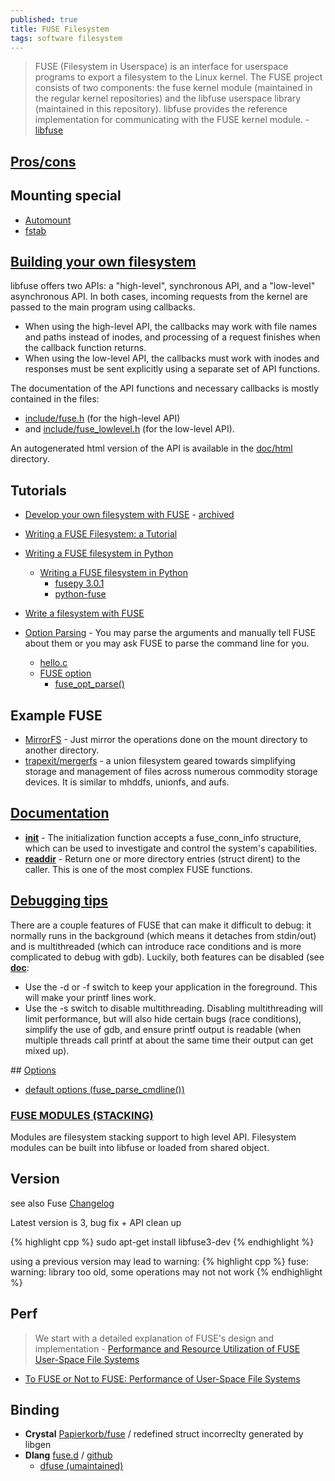 ```yaml
---
published: true
title: FUSE Filesystem
tags: software filesystem
---
```

> FUSE (Filesystem in Userspace) is an interface for userspace programs to export a filesystem to the Linux kernel. The FUSE project consists of two components: the fuse kernel module (maintained in the regular kernel repositories) and the libfuse userspace library (maintained in this repository). libfuse provides the reference implementation for communicating with the FUSE kernel module. - [libfuse](https://github.com/libfuse/libfuse)

## [Pros/cons](https://unix.stackexchange.com/a/4170/192991)

## Mounting special
- [Automount](https://www.linux.com/news/automounting-fuse-filesystems/)
- [fstab](https://stackoverflow.com/questions/1554178/how-to-register-fuse-filesystem-type-with-mount8-and-fstab)

## [Building your own filesystem](https://github.com/libfuse/libfuse/#building-your-own-filesystem)

libfuse offers two APIs: a "high-level", synchronous API, and a "low-level" asynchronous API. In both cases, incoming requests from the kernel are passed to the main program using callbacks. 
- When using the high-level API, the callbacks may work with file names and paths instead of inodes, and processing of a request finishes when the callback function returns. 
- When using the low-level API, the callbacks must work with inodes and responses must be sent explicitly using a separate set of API functions.

The documentation of the API functions and necessary callbacks is mostly contained in the files:
- [include/fuse.h](https://github.com/libfuse/libfuse/blob/master/include/fuse.h) (for the high-level API)
- and [include/fuse_lowlevel.h](https://github.com/libfuse/libfuse/blob/master/include/fuse_lowlevel.h) (for the low-level API). 

An autogenerated html version of the API is available in the [doc/html](http://libfuse.github.io/doxygen) directory. 

## Tutorials
- [Develop your own filesystem with FUSE](https://developer.ibm.com/technologies/linux/articles/l-fuse/) - [archived](https://web.archive.org/web/20180216233455/https://www.ibm.com/developerworks/linux/library/l-fuse/)
- [Writing a FUSE Filesystem: a Tutorial](https://www.cs.nmsu.edu/~pfeiffer/fuse-tutorial/)
- [Writing a FUSE filesystem in Python](http://thepythoncorner.com/dev/writing-a-fuse-filesystem-in-python/)
	- [Writing a FUSE filesystem in Python](https://www.stavros.io/posts/python-fuse-filesystem/)
    	- [fusepy 3.0.1 ](https://pypi.org/project/fusepy/)
    	- [python-fuse](https://github.com/libfuse/python-fuse)
- [Write a filesystem with FUSE](https://engineering.facile.it/blog/eng/write-filesystem-fuse/)

- [Option Parsing](https://github.com/libfuse/libfuse/wiki/Option-Parsing) - You may parse the arguments and manually tell FUSE about them or you may ask FUSE to parse the command line for you.
	- [hello.c](https://libfuse.github.io/doxygen/hello_8c.html)
	- [FUSE option](https://man.openbsd.org/FUSE_ARGS_INIT.3)
		- [fuse_opt_parse()](https://libfuse.github.io/doxygen/fuse__opt_8h.html#a539ef1f571c34f516c60c4cbe2901c0e)

## Example FUSE
- [MirrorFS](https://github.com/Manel18/MirrorFS) - Just mirror the operations done on the mount directory to another directory.
- [trapexit/mergerfs](https://github.com/trapexit/mergerfs) - a union filesystem geared towards simplifying storage and management of files across numerous commodity storage devices. It is similar to mhddfs, unionfs, and aufs.

## [Documentation]((https://www.cs.hmc.edu/~geoff/classes/hmc.cs137.202001/homework/fuse/fuse_doc.html))
- [**init**](https://www.cs.hmc.edu/~geoff/classes/hmc.cs137.202001/homework/fuse/fuse_doc.html#init-args) - The initialization function accepts a fuse_conn_info structure, which can be used to investigate and control the system's capabilities.
- [**readdir**](https://www.cs.hmc.edu/~geoff/classes/hmc.cs137.202001/homework/fuse/fuse_doc.html#readdir-details) - Return one or more directory entries (struct dirent) to the caller. This is one of the most complex FUSE functions.

## [Debugging tips](https://stackoverflow.com/a/15443069/51386)
There are a couple features of FUSE that can make it difficult to debug: it normally runs in the background (which means it detaches from stdin/out) and is multithreaded (which can introduce race conditions and is more complicated to debug with gdb). Luckily, both features can be disabled (see [**doc**](https://www.cs.hmc.edu/~geoff/classes/hmc.cs137.202001/homework/fuse/fuse_doc.html):
- Use the -d or -f switch to keep your application in the foreground. This will make your printf lines work.
- Use the -s switch to disable multithreading. Disabling multithreading will limit performance, but will also hide certain bugs (race conditions), simplify the use of gdb, and ensure printf output is readable (when multiple threads call printf at about the same time their output can get mixed up).

## [Options](http://manpages.ubuntu.com/manpages/precise/man8/mount.fuse.8.html#options)
- [default options (fuse_parse_cmdline())](https://man.openbsd.org/fuse_parse_cmdline.3#fuse_parse_cmdline)

### [FUSE MODULES (STACKING)](http://manpages.ubuntu.com/manpages/precise/man8/mount.fuse.8.html#fuse%20modules%20(stacking))

Modules are filesystem stacking support to high level API. Filesystem modules can be built into libfuse or loaded from shared object.

## Version
see also Fuse [Changelog](https://github.com/libfuse/libfuse/blob/master/ChangeLog.rst)

Latest version is 3, bug fix + API clean up

{% highlight cpp %}
sudo apt-get install libfuse3-dev
{% endhighlight %}

using a previous version may lead to warning:
{% highlight cpp %}
fuse: warning: library too old, some operations may not not work
{% endhighlight %}

## Perf
 
> We start with a detailed explanation of FUSE's design and implementation - [Performance and Resource Utilization of FUSE User-Space File Systems](https://dl.acm.org/doi/fullHtml/10.1145/3310148)

- [To FUSE or Not to FUSE: Performance of  User-Space File Systems](https://www.usenix.org/system/files/conference/fast17/fast17-vangoor.pdf)

## Binding
- **Crystal** [Papierkorb/fuse](https://github.com/aljelly/fuse) / redefined struct incorreclty generated by libgen
- **Dlang** [fuse.d](https://code.dlang.org/packages/fuse-d) / [github](https://github.com/seeseemelk/fuse-d) 
	- [dfuse (umaintained)](https://github.com/dlang-community/dfuse)
